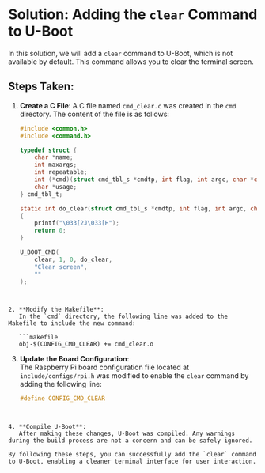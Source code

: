 # Solution: Adding the `clear` Command to U-Boot

In this solution, we will add a `clear` command to U-Boot, which is not available by default. This command allows you to clear the terminal screen.

## Steps Taken:

1. **Create a C File**: 
   A C file named `cmd_clear.c` was created in the `cmd` directory. The content of the file is as follows:

   ```c
   #include <common.h>
   #include <command.h>

   typedef struct {
       char *name;
       int maxargs;
       int repeatable;
       int (*cmd)(struct cmd_tbl_s *cmdtp, int flag, int argc, char *const argv[]);
       char *usage;
   } cmd_tbl_t;

   static int do_clear(struct cmd_tbl_s *cmdtp, int flag, int argc, char *const argv[])
   {
       printf("\033[2J\033[H"); 
       return 0;
   }

   U_BOOT_CMD(
       clear, 1, 0, do_clear,
       "Clear screen",
       ""
   );
```


2. **Modify the Makefile**: 
   In the `cmd` directory, the following line was added to the Makefile to include the new command:

   ```makefile
   obj-$(CONFIG_CMD_CLEAR) += cmd_clear.o

```

3. **Update the Board Configuration**:  
   The Raspberry Pi board configuration file located at `include/configs/rpi.h` was modified to enable the `clear` command by adding the following line:

   ```c
   #define CONFIG_CMD_CLEAR
```


4. **Compile U-Boot**:  
   After making these changes, U-Boot was compiled. Any warnings during the build process are not a concern and can be safely ignored.

By following these steps, you can successfully add the `clear` command to U-Boot, enabling a cleaner terminal interface for user interaction.


